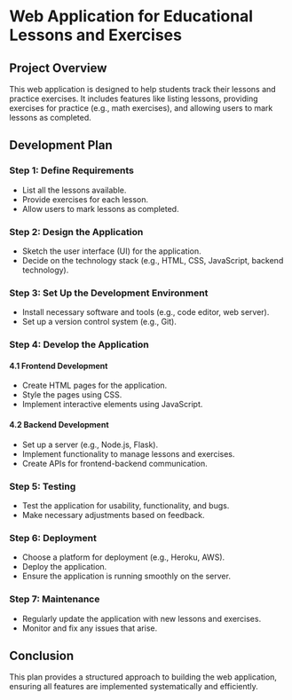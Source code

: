 # Web Application for Educational Lessons and Exercises

## Project Overview
This web application is designed to help students track their lessons and practice exercises. It includes features like listing lessons, providing exercises for practice (e.g., math exercises), and allowing users to mark lessons as completed.

## Development Plan

### Step 1: Define Requirements
- List all the lessons available.
- Provide exercises for each lesson.
- Allow users to mark lessons as completed.

### Step 2: Design the Application
- Sketch the user interface (UI) for the application.
- Decide on the technology stack (e.g., HTML, CSS, JavaScript, backend technology).

### Step 3: Set Up the Development Environment
- Install necessary software and tools (e.g., code editor, web server).
- Set up a version control system (e.g., Git).

### Step 4: Develop the Application
#### 4.1 Frontend Development
- Create HTML pages for the application.
- Style the pages using CSS.
- Implement interactive elements using JavaScript.

#### 4.2 Backend Development
- Set up a server (e.g., Node.js, Flask).
- Implement functionality to manage lessons and exercises.
- Create APIs for frontend-backend communication.

### Step 5: Testing
- Test the application for usability, functionality, and bugs.
- Make necessary adjustments based on feedback.

### Step 6: Deployment
- Choose a platform for deployment (e.g., Heroku, AWS).
- Deploy the application.
- Ensure the application is running smoothly on the server.

### Step 7: Maintenance
- Regularly update the application with new lessons and exercises.
- Monitor and fix any issues that arise.

## Conclusion
This plan provides a structured approach to building the web application, ensuring all features are implemented systematically and efficiently.
